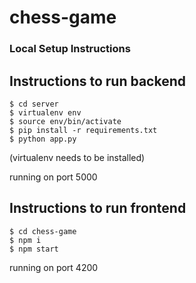 # chess-game
### Local Setup Instructions
## Instructions to run backend
```
$ cd server
$ virtualenv env
$ source env/bin/activate
$ pip install -r requirements.txt
$ python app.py
```
(virtualenv needs to be installed)

running on port 5000

## Instructions to run frontend
```
$ cd chess-game
$ npm i
$ npm start
```

running on port 4200
